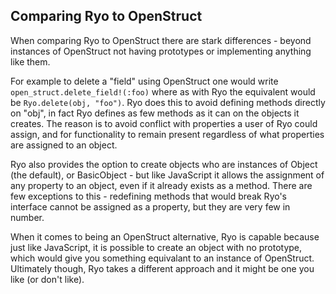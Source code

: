 ## Comparing Ryo to OpenStruct

When comparing Ryo to OpenStruct there are stark differences - 
beyond instances of OpenStruct not having prototypes or implementing
anything like them. 

For example to delete a "field" using OpenStruct one would write 
`open_struct.delete_field!(:foo)` where as with Ryo the equivalent
would be `Ryo.delete(obj, "foo")`. Ryo does this to avoid defining
methods directly on "obj", in fact Ryo defines as few methods as it 
can on the objects it creates. The reason is to avoid conflict with 
properties a user of Ryo could assign, and for functionality to 
remain present regardless of what properties are assigned to an 
object. 

Ryo also provides the option to create objects who are instances of
Object (the default), or BasicObject - but like JavaScript it allows
the assignment of any property to an object, even if it already exists as a 
method. There are few exceptions to this - redefining methods that would 
break Ryo's interface cannot be assigned as a property, but they are very 
few in number. 

When it comes to being an OpenStruct alternative, Ryo is capable because 
just like JavaScript, it is possible to create an object with no 
prototype, which would give you something equivalant to an instance of
OpenStruct. Ultimately though, Ryo takes a different approach and it might
be one you like (or don't like).
